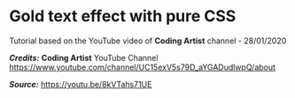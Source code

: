 # Gold text effect with pure CSS

Tutorial based on the YouTube video of **Coding Artist** channel - 28/01/2020

**_Credits:_** **Coding Artist** YouTube Channel
https://www.youtube.com/channel/UC15exV5s79D_aYGADudlwpQ/about

**_Source:_** https://youtu.be/8kVTahs71UE
